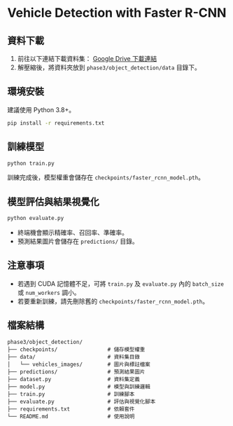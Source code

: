 # Vehicle Detection with Faster R-CNN

## 資料下載

1. 前往以下連結下載資料集：
   [Google Drive 下載連結](https://drive.google.com/file/d/1xiIrAL9J5RFEHDRAZShTyzzTn_wa9ySk/view)
2. 解壓縮後，將資料夾放到 `phase3/object_detection/data` 目錄下。

## 環境安裝

建議使用 Python 3.8+。

```bash
pip install -r requirements.txt
```

## 訓練模型

```bash
python train.py
```
訓練完成後，模型權重會儲存在 `checkpoints/faster_rcnn_model.pth`。

## 模型評估與結果視覺化

```bash
python evaluate.py
```
- 終端機會顯示精確率、召回率、準確率。
- 預測結果圖片會儲存在 `predictions/` 目錄。

## 注意事項
- 若遇到 CUDA 記憶體不足，可將 `train.py` 及 `evaluate.py` 內的 `batch_size` 或 `num_workers` 調小。
- 若要重新訓練，請先刪除舊的 `checkpoints/faster_rcnn_model.pth`。

## 檔案結構
```
phase3/object_detection/
├── checkpoints/                # 儲存模型權重
├── data/                       # 資料集目錄
│   └── vehicles_images/        # 圖片與標註檔案
├── predictions/                # 預測結果圖片
├── dataset.py                  # 資料集定義
├── model.py                    # 模型與訓練邏輯
├── train.py                    # 訓練腳本
├── evaluate.py                 # 評估與視覺化腳本
├── requirements.txt            # 依賴套件
└── README.md                   # 使用說明
``` 